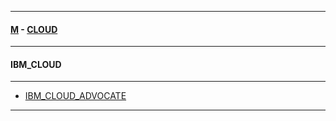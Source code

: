 
---

#### [M](https://github.com/ttltrk/TTT/blob/master/menu.md) - [CLOUD](https://github.com/ttltrk/TTT/blob/master/CLOUD/CLOUD.md)

---

#### IBM_CLOUD

---

* [IBM_CLOUD_ADVOCATE](https://github.com/ttltrk/TTT/blob/master/CLOUD/IBM/CLOUD_ADVOCATE/CLOUD_ADVOCATE.md)

---
